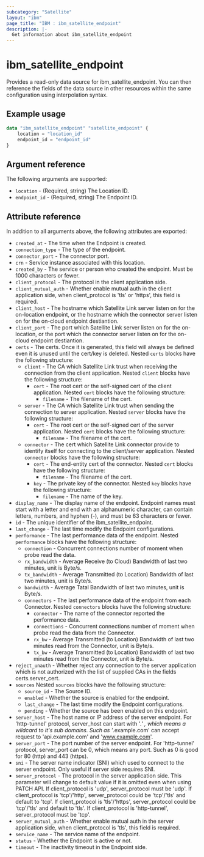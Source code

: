 ```yaml
---
subcategory: "Satellite"
layout: "ibm"
page_title: "IBM : ibm_satellite_endpoint"
description: |-
  Get information about ibm_satellite_endpoint
---
```


# ibm_satellite_endpoint

Provides a read-only data source for ibm_satellite_endpoint. You can then reference the fields of the data source in other resources within the same configuration using interpolation syntax.

## Example usage

```terraform
data "ibm_satellite_endpoint" "satellite_endpoint" {
	location = "location_id"
	endpoint_id = "endpoint_id"
}
```

## Argument reference

The following arguments are supported:

* `location` - (Required, string) The Location ID.
* `endpoint_id` - (Required, string) The Endpoint ID.

## Attribute reference

In addition to all arguments above, the following attributes are exported:

* `created_at` - The time when the Endpoint is created.
* `connection_type` - The type of the endpoint.
* `connector_port` - The connector port.
* `crn` - Service instance associated with this location.
* `created_by` - The service or person who created the endpoint. Must be 1000 characters or fewer.
* `client_protocol` - The protocol in the client application side.
* `client_mutual_auth` - Whether enable mutual auth in the client application side, when client_protocol is 'tls' or 'https', this field is required.
* `client_host` - The hostname which Satellite Link server listen on for the on-location endpoint, or the hostname which the connector server listen on for the on-cloud endpoint destiantion.
* `client_port` - The port which Satellite Link server listen on for the on-location, or the port which the connector server listen on for the on-cloud endpoint destiantion.
* `certs` - The certs. Once it is generated, this field will always be defined even it is unused until the cert/key is deleted. Nested `certs` blocks have the following structure:
	* `client` - The CA which Satellite Link trust when receiving the connection from the client application. Nested `client` blocks have the following structure:
		* `cert` - The root cert or the self-signed cert of the client application. Nested `cert` blocks have the following structure:
			* `filename` - The filename of the cert.
	* `server` - The CA which Satellite Link trust when sending the connection to server application. Nested `server` blocks have the following structure:
		* `cert` - The root cert or the self-signed cert of the server application. Nested `cert` blocks have the following structure:
			* `filename` - The filename of the cert.
	* `connector` - The cert which Satellite Link connector provide to identify itself for connecting to the client/server application. Nested `connector` blocks have the following structure:
		* `cert` - The end-entity cert of the connector. Nested `cert` blocks have the following structure:
			* `filename` - The filename of the cert.
		* `key` - The private key of the connector. Nested `key` blocks have the following structure:
			* `filename` - The name of the key.
* `display_name` - The display name of the endpoint. Endpoint names must start with a letter and end with an alphanumeric character, can contain letters, numbers, and hyphen (-), and must be 63 characters or fewer.
* `id` - The unique identifier of the ibm_satellite_endpoint.
* `last_change` - The last time modify the Endpoint configurations.
* `performance` - The last performance data of the endpoint. Nested `performance` blocks have the following structure:
	* `connection` - Concurrent connections number of moment when probe read the data.
	* `rx_bandwidth` - Average Receive (to Cloud) Bandwidth of last two minutes, unit is Byte/s.
	* `tx_bandwidth` - Average Transmitted (to Location) Bandwidth of last two minutes, unit is Byte/s.
	* `bandwidth` - Average Tatal Bandwidth of last two minutes, unit is Byte/s.
	* `connectors` - The last performance data of the endpoint from each Connector. Nested `connectors` blocks have the following structure:
		* `connector` - The name of the connector reported the performance data.
		* `connections` - Concurrent connections number of moment when probe read the data from the Connector.
		* `rx_bw` - Average Transmitted (to Location) Bandwidth of last two minutes read from the Connector, unit is Byte/s.
		* `tx_bw` - Average Transmitted (to Location) Bandwidth of last two minutes read from the Connector, unit is Byte/s.
* `reject_unauth` - Whether reject any connection to the server application which is not authorized with the list of supplied CAs in the fields certs.server_cert.
* `sources`  Nested `sources` blocks have the following structure:
	* `source_id` - The Source ID.
	* `enabled` - Whether the source is enabled for the endpoint.
	* `last_change` - The last time modify the Endpoint configurations.
	* `pending` - Whether the source has been enabled on this endpoint.
* `server_host` - The host name or IP address of the server endpoint. For 'http-tunnel' protocol, server_host can start with '*.' , which means a wildcard to it's sub domains. Such as '*.example.com' can accept request to 'api.example.com' and 'www.example.com'.
* `server_port` - The port number of the server endpoint. For 'http-tunnel' protocol, server_port can be 0, which means any port. Such as 0 is good for 80 (http) and 443 (https).
* `sni` - The server name indicator (SNI) which used to connect to the server endpoint. Only useful if server side requires SNI.
* `server_protocol` - The protocol in the server application side. This parameter will change to default value if it is omitted even when using PATCH API. If client_protocol is 'udp', server_protocol must be 'udp'. If client_protocol is 'tcp'/'http', server_protocol could be 'tcp'/'tls' and default to 'tcp'. If client_protocol is 'tls'/'https', server_protocol could be 'tcp'/'tls' and default to 'tls'. If client_protocol is 'http-tunnel', server_protocol must be 'tcp'.
* `server_mutual_auth` - Whether enable mutual auth in the server application side, when client_protocol is 'tls', this field is required.
* `service_name` - The service name of the endpoint.
* `status` - Whether the Endpoint is active or not.
* `timeout` - The inactivity timeout in the Endpoint side.





